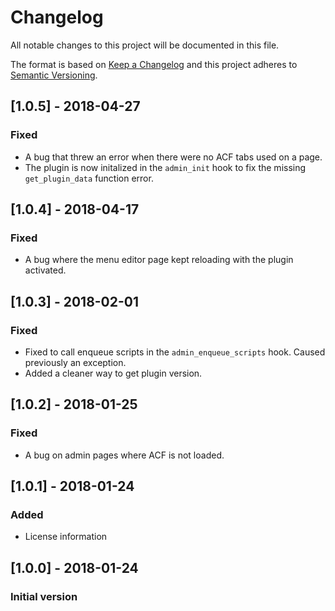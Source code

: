 # Changelog
All notable changes to this project will be documented in this file.

The format is based on [Keep a Changelog](http://keepachangelog.com/en/1.0.0/)
and this project adheres to [Semantic Versioning](http://semver.org/spec/v2.0.0.html).

## [1.0.5] - 2018-04-27

### Fixed
- A bug that threw an error when there were no ACF tabs used on a page.
- The plugin is now initalized in the `admin_init` hook to fix the missing `get_plugin_data` function error.

## [1.0.4] - 2018-04-17

### Fixed
- A bug where the menu editor page kept reloading with the plugin activated.

## [1.0.3] - 2018-02-01

### Fixed
- Fixed to call enqueue scripts in the `admin_enqueue_scripts` hook. Caused previously an exception.
- Added a cleaner way to get plugin version.

## [1.0.2] - 2018-01-25

### Fixed
- A bug on admin pages where ACF is not loaded.

## [1.0.1] - 2018-01-24

### Added
- License information

## [1.0.0] - 2018-01-24

### Initial version